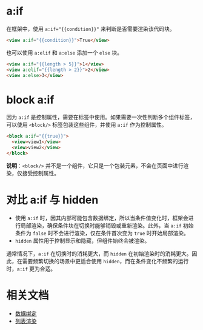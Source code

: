 # a:if

在框架中，使用 `a:if="{{condition}}"` 来判断是否需要渲染该代码块。

```html
<view a:if="{{condition}}">True</view>
```

也可以使用 `a:elif` 和 `a:else` 添加一个 `else` 块。

```html
<view a:if="{{length > 5}}">1</view>
<view a:elif="{{length > 2}}">2</view>
<view a:else>3</view>
```

# block a:if

因为 `a:if` 是控制属性，需要在标签中使用。如果需要一次性判断多个组件标签，可以使用 `<block/>` 标签包装这些组件，并使用 `a:if` 作为控制属性。

```html
<block a:if="{{true}}">
  <view>view1</view>
  <view>view2</view>
</block>
```

**说明**：`<block/>` 并不是一个组件，它只是一个包装元素，不会在页面中进行渲染，仅接受控制属性。

# 对比 a:if 与 hidden

- 使用 `a:if` 时，因其内部可能包含数据绑定，所以当条件值变化时，框架会进行局部渲染，确保条件块在切换时能够销毁或重新渲染。此外，当 `a:if` 初始条件为 `false` 时不会进行渲染，仅在条件首次变为 `true` 时开始局部渲染。
- `hidden` 属性用于控制显示和隐藏，但组件始终会被渲染。

通常情况下，`a:if` 在切换时的消耗更大，而 `hidden` 在初始渲染时的消耗更大。因此，在需要频繁切换的场景中更适合使用 `hidden`，而在条件变化不频繁的运行时，`a:if` 更为合适。

# 相关文档

- [数据绑定](https://opendocs.alipay.com/mini/framework/data-binding)
- [列表渲染](https://opendocs.alipay.com/mini/framework/list-render)
